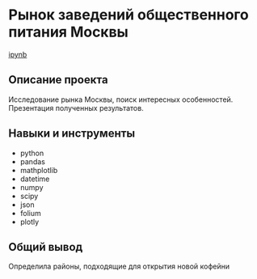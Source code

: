 # Рынок заведений общественного питания Москвы
[ipynb](https://github.com/ksyuuush/yandex_practicum/blob/main/08_issledovanie_rinka_obschepita_v_msk/08_issledovanie_rinka_obschepita_v_msk.ipynb)

## Описание проекта
Исследование рынка Москвы, поиск интересных особенностей. Презентация полученных результатов.

## Навыки и инструменты
- python
- pandas
- mathplotlib
- datetime
- numpy
- scipy
- json
- folium
- plotly
## Общий вывод
Определила районы, подходящие для открытия новой кофейни 
